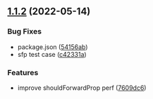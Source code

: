 ## [1.1.2](https://github.com/silkstudio/jynx/compare/v1.1.1...v1.1.2) (2022-05-14)


### Bug Fixes

* package.json ([54156ab](https://github.com/silkstudio/jynx/commit/54156abb9bcd4ef07eef80462de55490b0cadcff))
* sfp test case ([c42331a](https://github.com/silkstudio/jynx/commit/c42331ac715f76cfb0b71b2147dd77c0fa60fc5a))


### Features

* improve shouldForwardProp perf ([7609dc6](https://github.com/silkstudio/jynx/commit/7609dc6efc25f4663a8cd28deca531f5768beebc))



